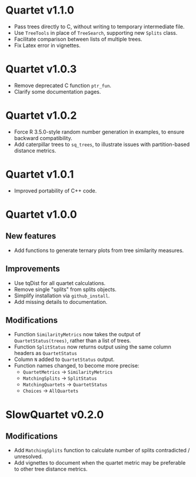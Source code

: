 # Quartet v1.1.0

 - Pass trees directly to C, without writing to temporary intermediate file.
 - Use `TreeTools` in place of `TreeSearch`, supporting new `Splits` class.
 - Facilitate comparison between lists of multiple trees.
 - Fix Latex error in vignettes.

# Quartet v1.0.3

 - Remove deprecated C function `ptr_fun`.
 - Clarify some documentation pages.

# Quartet v1.0.2

 - Force R 3.5.0-style random number generation in examples,
   to ensure backward compatibility.
 - Add caterpillar trees to `sq_trees`, to illustrate issues with partition-based
   distance metrics.

# Quartet v1.0.1

 - Improved portability of C++ code.

# Quartet v1.0.0

## New features
 - Add functions to generate ternary plots from tree similarity measures.
 
## Improvements
 - Use tqDist for all quartet calculations.
 - Remove single "splits" from splits objects.
 - Simplify installation via `github_install`.
 - Add missing details to documentation.
 
## Modifications
 - Function `SimilarityMetrics` now takes the output of `QuartetStatus(trees)`,
     rather than a list of trees.
 - Function `SplitStatus` now returns output using the same column headers as `QuartetStatus` 
 - Column `N` added to `QuartetStatus` output.
 - Function names changed, to become more precise:
   - `QuartetMetrics` → `SimilarityMetrics`
   - `MatchingSplits` → `SplitStatus`
   - `MatchingQuartets` → `QuartetStatus`
   - `Choices` → `AllQuartets`

# SlowQuartet v0.2.0
## Modifications
 - Add `MatchingSplits` function to calculate number of splits contradicted / unresolved.
 - Add vignettes to document when the quartet metric may be preferable to other tree distance metrics.
